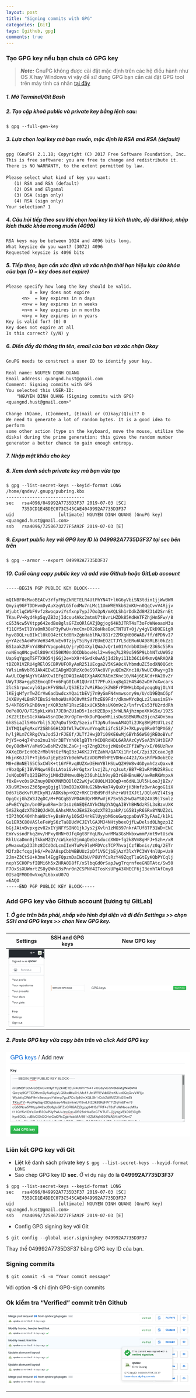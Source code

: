 ```yaml
---
layout: post
title: "Signing commits with GPG"
categories: [Git]
tags: [github, gpg]
comments: true
---
```


### Tạo GPG key nếu bạn chưa có GPG key

> _**Note:**_ GnuPG không được cài đặt mặc định trên các hệ điều hành như OS X hay Windows
> vì vậy để sử dụng GPG bạn cần cài đặt GPG tool trên máy tính cá nhân [tại đây](https://www.gnupg.org/download/index.html)

<!--more-->

##### 1. Mở Terminal/Git Bash 

##### 2. Tạo cặp khoá public và private key bằng lệnh sau:

```shell
$ gpg --full-gen-key
```
##### 3. Lựa chọn loại key mà bạn muốn, mặc định là RSA and RSA (default)

```shell
gpg (GnuPG) 2.1.18; Copyright (C) 2017 Free Software Foundation, Inc.
This is free software: you are free to change and redistribute it.
There is NO WARRANTY, to the extent permitted by law.

Please select what kind of key you want:
   (1) RSA and RSA (default)
   (2) DSA and Elgamal
   (3) DSA (sign only)
   (4) RSA (sign only)
Your selection? 1

```
##### 4. Câu hỏi tiếp theo sau khi chọn loại key là kích thước, độ dài khoá, nhập kích thước khóa mong muốn (4096)

```shell
RSA keys may be between 1024 and 4096 bits long.
What keysize do you want? (3072) 4096
Requested keysize is 4096 bits
```
##### 5. Tiếp theo, bạn cần xác định và xác nhận thời hạn hiệu lực của khóa của bạn (0 = key does not expire)

```shell
Please specify how long the key should be valid.
         0 = key does not expire
      <n>  = key expires in n days
      <n>w = key expires in n weeks
      <n>m = key expires in n months
      <n>y = key expires in n years
Key is valid for? (0) 0
Key does not expire at all
Is this correct? (y/N) y
```
##### 6. Điền đầy đủ thông tin tên, email của bạn và xác nhận Okay

```shell
GnuPG needs to construct a user ID to identify your key.

Real name: NGUYEN DINH QUANG
Email address: quangnd.hust@gmail.com
Comment: Signing commits with GPG
You selected this USER-ID:
    "NGUYEN DINH QUANG (Signing commits with GPG) <quangnd.hust@gmail.com>"

Change (N)ame, (C)omment, (E)mail or (O)kay/(Q)uit? O
We need to generate a lot of random bytes. It is a good idea to perform
some other action (type on the keyboard, move the mouse, utilize the
disks) during the prime generation; this gives the random number
generator a better chance to gain enough entropy.
```
##### 7. Nhập mật khẩu cho key

##### 8. Xem danh sách private key mà bạn vừa tạo

```shell
$ gpg --list-secret-keys --keyid-format LONG
/home/qndev/.gnupg/pubring.kbx
------------------------------
sec   rsa4096/049992A7735D3F37 2019-07-03 [SC]
      735DCD1E4BDEC073C545CAE4049992A7735D3F37
uid                 [ultimate] NGUYEN DINH QUANG (GnuPG key) <quangnd.hust@gmail.com>
ssb   rsa4096/725B673277F5A92F 2019-07-03 [E]
```
##### 9. Export public key với GPG key ID là _**049992A7735D3F37**_ tại _**sec**_ bên trên

```shell
$ gpg --armor --export 049992A7735D3F37
```
##### 10. Cuối cùng copy public key và add vào Github hoặc GitLab account

```shell
-----BEGIN PGP PUBLIC KEY BLOCK-----

mQINBF0cMvoBEACv3YfyFHyZkRETELR4UtPhYN4T+l6G6yVbiSN3tdin1jjWwBWR
Qmyiq9GFTDDHvmDyAuXzgVLG5fodMu7nLMc11UmWREVkbS2mKU+n0QqCvvV4Rjjv
WjubtlqCWbF9vfz8woqaviYsfxnp7ypJ7Oo3pN/mXQLSh1rDdkZd8MZ31d2SrnEt
TKauFV+Ryd4kp5qyZB3zjIdcsu4Akc2mtmU7t8vrLHZDk85KdHATFZhjHn5Fw//8
cG53Ncw5VKtpp642edBo8glsGFZxQRlGAZjDgjog64H3JTRT4sT3oFoWNeoaoM3u
f11QY5vIlDYaOmR3OeP3yPwU+/mcCm+DR28oHkeBoCTNTUT+Oj/y4gVEkD9EGigR
hyv8DQL+uBIkCl0kOO4ztCtd0RxZgbHablMA/881r2ZMXqN606WAB/ff/dPDNvI7
g+YAzc5AoWRnVeH34MUxEv0TzjyT5iRyd7EUmEOZCTJYLSdERu6UA98RLBj0kZz1
BS1aakZUFnYd8BdYVpqpohLO/jryDI4XylQWaJvQr1n01YdnbbU3mEr236Sc55Rn
nxNEnq0NcgwOl8U9rX350KM0ndOCDbbovHsl2+w9eq7L2R9o595P9LbhNTxUW05z
Uap9qYgpqTSFTX9Q54jGGj2e+bX9r4Gwdk0wA5jId2kyi1Ib36Ci6MkmvQARAQAB
tDZOR1VZRU4gRElOSCBRVUFORyAoR251UEcga2V5KSA8cXVhbmduZC5odXN0QGdt
YWlsLmNvbT6JAk4EEwEIADgWIQRzXc0eS97Ac8VFyuQEmZKnc10/NwUCXRwy+gIb
AwULCQgHAgYVCAkKCwIEFgIDAQIeAQIXgAAKCRAEmZKnc10/N4j6EACd+HA28vZr
UWyT38a+gyB2EmcqDT+n6FqG0IuR1QUrVIT7PFuXixq8qG2H4S462wDH7oXwcars
2lcSbrpwcvylG1pcHFYGNul/QS3EIz7vMiRbojkZWBFrPOWHLbXpdyoqgUgjOLY4
lKEjqHfyrTwZCrVw6ad1wdcxYQaitbEVj7n9yGmFN4vmwsony9n/U/d19EQmC6pf
JVXBVy4LBmR7IBsSi4mhoWUsA0C0vMtSVfhzE69Fdr/dkmwMYcDqLz2laasimSY+
5/4kT8SYkGhB6vnjrXQR3zhF1RszSBixUCK5bhsUK0m9c2/lnfrvEs53fU2rddRh
OePe8O/O/T25pkLxWa17JE0nZU1oD5+1ecH2EBpxj3rWLNAjhznpoXKkG5x/19ZS
JKZ2tIEcSGcXkWa49snIDeJKrOpTm+0kDuPQoeWRLisDuSBBWUMu2BjcnZ4On5mu
6h85iaIl5HNxYblj5JQ7qOuf5KD/5zeiufTJpNufowuAM4QTi2JKg8WjMtU7LzsZ
IVTMQ1qFqMxoY2SBh66H1XDfWl7wCVvuYYnqdtiifcS1FJ+7KLpvg0Rv0fQPX68/
h/ljRLm7CRRgCVaJod5JrFJE6f/JLTfJHwjD7i09KE6wMjGBYh56WS0jREOoBYuf
PjY5+o4q74hzo2nu1h8r3BTYnh0klgBThrkCDQRdHDL6ARAAzCyVSeA3hlHtDEA7
0eyO8dh4Y/aMe91wBsMZv2bLZaG+j+q7ZngD2tejzWQsOcZFf1WPy/xE/06UzRwv
XAXqIBrIcH0b2rMblNtGzfNqI3zJ4KK2JYEZahN/QATXi1Rr1oC/Zpi32CcaeJgB
HkjnK6JJlP+TjbSu7jEpEzGYb0ehPwIzVDGPHfHPEVDHnc442J/XxsRfPkOobEOz
M8+dBmNElS5C5xCWlK+t16YFRvq8UZXw3EHmYBlHSLwQZH9W8v4GDymhCzxQaxvB
r9bzQpEjIBVPNqw49IsLAtoiGvHrGgtxrlvzjZL/rqJsut/BB7+B1wRY9N2SRSuc
JsNQoD9TsQ2IEHYojiM0d3UNmwuOHy236uh1Lh9syB3rG8HBnuHK/awRmRKWnpxA
f0xB+vc0sGKZnuy0BWXMNM3QDl0Z2wKjwC8U0LM1DOqD+m6dNL1Ul5HLooJjBZx/
X9u9M2vosZ365pvgQgjgllDmIB2oXHHuG2NbvAm74yQuXrjH3HnfzBwrAcgoG1iX
Dd67i8cKvFUMIkyN1/ADKsbp+KQ2+RKCCHBd9Fdfshz+WUtIXJt1/DQloVZl4Isg
OpgOcjGhZW3J2gOC/M+PGCqB5VPD4HdQrMRPwVjK7Sv552HwDaYS024V39j7smlz
aPwBCYg2n/bn0Fpu8Rm+3r3sUz0AEQEAAYkCNgQYAQgAIBYhBHNdzR5L3sBzxUXK
5ASZkqdzXT83BQJdHDL6AhsMAAoJEASZkqdzXT83pakP/iG581yR6SRv8YNUZ2dL
tIP3hQC40YhhaWUcY+yBsHrAy10SdJ4rkElUyybM6ouGwqqpaDaVF3yFAaI/k1ki
Gu1ER3C80VASleFeWgS6zTa8BUdVCJEYlGAJMJ4NHtybexOjfLwDelsd0Lhgzp1Z
bGjJAivBvpxgzv82xIYjNFYSIN01jkJys2jXvln1zMO397nkrATUf8TP31WD+ENC
EmYvssndFkqZmv/HPxy0HN+0JfqXgt8FYqLRx/wrMMa3GsMkbxwmmP/mt9vtUsoW
RhlUcaDmn0jTkknMZQY/cWike62jmAgDebzsducdXWU+fg2k8Vm8gHFJ+Szh+/xR
pMwaxwCp233hz8ICdOdLcmIIeHTuPs9leMFDVcsTCP7hvajCzfBbnis/z0q/2ETr
M2fzDcfcqojk6/+Pe2A8spCbbWBBUUz2pDf1VSCjbEjAzY3lxYPC3WY4nlUp+Ua9
2Jm+Z3CtSU+K3mel4EggFQpzmDaIWJbU/P8UYfCsRzY49ZqqTluGtEyKQbPYCqlj
nepYSCH0PsfIBMi6h5xZHRA0D8fF/xSlbqGd0rSapJwgTrqrnfeeGNBTAtc/Sw50
F7OxSsXUWmrtZS8yQWkG3sPnr0n2CSPNY4ITosKsUPg43XNECF6jI3enhTAfCmyO
0ISaQFM0D0wVxq7L6bxuU07Q
=6AQO
-----END PGP PUBLIC KEY BLOCK-----
```

### Add GPG key vào Github account (tương tự GitLab)

##### 1. Ở góc trên bên phải, nhấp vào hình đại diện và đi đến Settings >> chọn SSH and GPG keys >> chọn New GPG key.

Settings                   | SSH and GPG keys          | New GPG key
:-------------------------:|:-------------------------:|:-------------------------:
![Settings](https://raw.githubusercontent.com/qndev/qndev.github.io/master/public/images/settingsgithub.png) | ![SSH and GPG keys](https://raw.githubusercontent.com/qndev/qndev.github.io/master/public/images/gpgkey.png) | ![New GPG key](https://raw.githubusercontent.com/qndev/qndev.github.io/master/public/images/newgpgkey.png)

##### 2. Paste GPG key vừa copy bên trên và click _**Add GPG key**_

![Paste GPG key](https://raw.githubusercontent.com/qndev/qndev.github.io/master/public/images/addnewgpgkey.png)

### Liên kết GPG key với Git

- Liệt kê danh sách private key `$ gpg --list-secret-keys --keyid-format LONG`
- Sao chép GPG key ID **sec**. Ở ví dụ này đó là **049992A7735D3F37**
```shell
$ gpg --list-secret-keys --keyid-format LONG
sec   rsa4096/049992A7735D3F37 2019-07-03 [SC]
      735DCD1E4BDEC073C545CAE4049992A7735D3F37
uid                 [ultimate] NGUYEN DINH QUANG (GnuPG key) <quangnd.hust@gmail.com>
ssb   rsa4096/725B673277F5A92F 2019-07-03 [E]
```
- Config GPG signing key với Git
```shell
$ git config --global user.signingkey 049992A7735D3F37
```
Thay thế 049992A7735D3F37 bằng GPG key ID của bạn.

### Signing commits

```shell
$ git commit -S -m "Your commit message"
```
Với option **-S** chỉ định GPG-sign commits

### Ok kiểm tra “Verified” commit trên Github

![Verified](https://raw.githubusercontent.com/qndev/qndev.github.io/master/public/images/verified.png)

---
